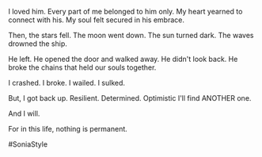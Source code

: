 I loved him.
Every part of me belonged to him only.
My heart yearned to connect with his.
My soul felt secured in his embrace.

Then, the stars fell.
The moon went down.
The sun turned dark.
The waves drowned the ship.

He left.
He opened the door and walked away.
He didn't look back.
He broke the chains that held our souls together.

I crashed.
I broke.
I wailed.
I sulked.

But, I got back up.
Resilient.
Determined.
Optimistic I'll find ANOTHER one.

And I will.

For in this life, nothing is permanent.


#SoniaStyle